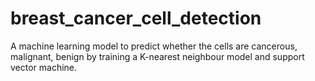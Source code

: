 # breast_cancer_cell_detection
A machine learning model to predict whether the cells are cancerous, malignant, benign by training a K-nearest neighbour model and support vector machine.
